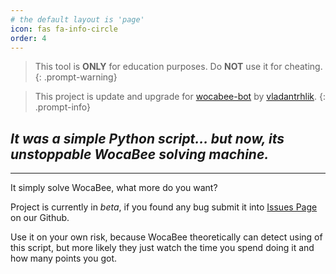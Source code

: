 ```yaml
---
# the default layout is 'page'
icon: fas fa-info-circle
order: 4
---
```



> This tool is **ONLY** for education purposes. Do **NOT** use it for cheating.
{: .prompt-warning}

> This project is update and upgrade for [wocabee-bot](https://github.com/vladantrhlik/wocabee-bot) by [vladantrhlik](https://github.com/vladantrhlik/wocabee-bot).
{: .prompt-info}


_It was a simple Python script... but now, its unstoppable WocaBee solving machine._
---

---

It simply solve WocaBee, what more do you want?

Project is currently in *beta*, if you found any bug submit it into [Issues Page](https://github.com/WocaBot/WocaBot-Releases/issues) on our Github.

Use it on your own risk, because WocaBee theoretically can detect using of this script, but more likely they just watch the time you spend doing it and how many points you got. 
